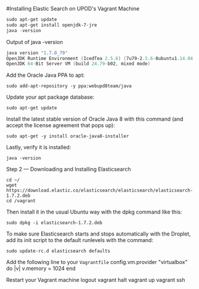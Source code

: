 #Installing Elastic Search on UPOD's Vagrant Machine

```powershell
sudo apt-get update
sudo apt-get install openjdk-7-jre
java -version
```

Output of java -version

```powershell
java version "1.7.0_79"
OpenJDK Runtime Environment (IcedTea 2.5.6) (7u79-2.5.6-0ubuntu1.14.04.1)
OpenJDK 64-Bit Server VM (build 24.79-b02, mixed mode)
```
Add the Oracle Java PPA to apt:

	sudo add-apt-repository -y ppa:webupd8team/java

Update your apt package database:

	sudo apt-get update

Install the latest stable version of Oracle Java 8 with this command (and accept the license agreement that pops up):

	sudo apt-get -y install oracle-java8-installer

Lastly, verify it is installed:

	java -version

Step 2 — Downloading and Installing Elasticsearch

```
cd ~/
wget https://download.elastic.co/elasticsearch/elasticsearch/elasticsearch-1.7.2.deb
cd /vagrant
```
Then install it in the usual Ubuntu way with the dpkg command like this:

	sudo dpkg -i elasticsearch-1.7.2.deb

To make sure Elasticsearch starts and stops automatically with the Droplet, add its init script to the default runlevels with the command:

	sudo update-rc.d elasticsearch defaults

Add the following line to your `Vagrantfile`
	config.vm.provider "virtualbox" do |v|
	    v.memory = 1024
	end

Restart your Vagrant machine
	logout
	vagrant halt
	vagrant up
	vagrant ssh

